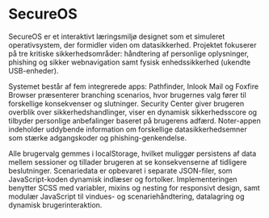 # SecureOS
SecureOS er et interaktivt læringsmiljø designet som et simuleret operativsystem, der formidler viden om datasikkerhed. Projektet fokuserer på tre kritiske sikkerhedsområder: håndtering af personlige oplysninger, phishing og sikker webnavigation samt fysisk enhedssikkerhed (ukendte USB-enheder).

Systemet består af fem integrerede apps: Pathfinder, Inlook Mail og Foxfire Browser præsenterer branching scenarios, hvor brugernes valg fører til forskellige konsekvenser og slutninger. Security Center giver brugeren overblik over sikkerhedshandlinger, viser en dynamisk sikkerhedsscore og tilbyder personlige anbefalinger baseret på brugerens adfærd. Noter-appen indeholder uddybende information om forskellige datasikkerhedsemner som stærke adgangskoder og phishing-genkendelse.

Alle brugervalg gemmes i localStorage, hvilket muliggør persistens af data mellem sessioner og tillader brugeren at se konsekvenserne af tidligere beslutninger. Scenariedata er opbevaret i separate JSON-filer, som JavaScript-koden dynamisk indlæser og fortolker. Implementeringen benytter SCSS med variabler, mixins og nesting for responsivt design, samt modulær JavaScript til vindues- og scenariehåndtering, datalagring og dynamisk brugerinteraktion.
